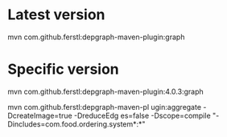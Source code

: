 
# Latest version
mvn com.github.ferstl:depgraph-maven-plugin:graph

# Specific version
mvn com.github.ferstl:depgraph-maven-plugin:4.0.3:graph

mvn com.github.ferstl:depgraph-maven-pl
ugin:aggregate -DcreateImage=true -DreduceEdg
es=false -Dscope=compile "-Dincludes=com.food.ordering.system*:*"
